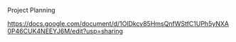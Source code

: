 Project Planning

https://docs.google.com/document/d/1OlDkcv85HmsQnfWStfC1UPh5yNXA0P46CUK4NEEYJ6M/edit?usp=sharing